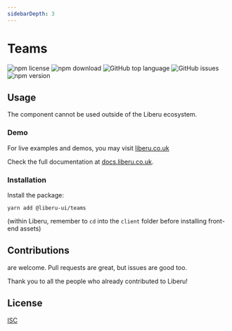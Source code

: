 ```yaml
---
sidebarDepth: 3
---
```


# Teams

![npm license](https://img.shields.io/npm/l/@liberu-ui/teams.svg) 
![npm download](https://img.shields.io/npm/dm/@liberu-ui/teams.svg) 
![GitHub top language](https://img.shields.io/github/languages/top/liberu-ui/teams.svg) 
![GitHub issues](https://img.shields.io/github/issues/liberu-ui/teams.svg) 
![npm version](https://img.shields.io/npm/v/@liberu-ui/teams.svg) 

## Usage

The component cannot be used outside of the Liberu ecosystem.

### Demo

For live examples and demos, you may visit [liberu.co.uk](https://www.liberu.co.uk)

Check the full documentation at  [docs.liberu.co.uk](https://docs.liberu.co.uk).

### Installation

Install the package:
```
yarn add @liberu-ui/teams
```

(within Liberu, remember to `cd` into the `client` folder before installing front-end assets)

## Contributions

are welcome. Pull requests are great, but issues are good too.

Thank you to all the people who already contributed to Liberu!

## License

[ISC](https://opliberuurce.org/licenses/ISC)
